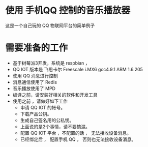 # 使用 手机QQ 控制的音乐播放器

这是一个自己玩的 QQ 物联网平台的简单例子

# 需要准备的工作

* 基于树莓派3开发，系统是 respbian ，
* QQ IOT 版本是 飞思卡尔 Freescale i.MX6 gcc4.9.1 ARM 1.6.205	
* 使用 QQ 消息进行控制
* 消息通信使用了 Redis
* 音乐播放使用了 MPD
* 编译之前，请安装好相关的软件和开发工具
* 使用之前 ，请做好如下工作
   * 申请 QQ IOT 的帐号。
   * 下载产品公钥。
   * 生成自己签名用的公私钥。
   * 上面说的是2个事情，请不要搞混。
   * 配置 QQ IOT 平台 ，不配置的话 ， 无法接收设备消息。
   * 已经绑定后 ， 配置手机 QQ ， 否则也无法接收设备消息。



